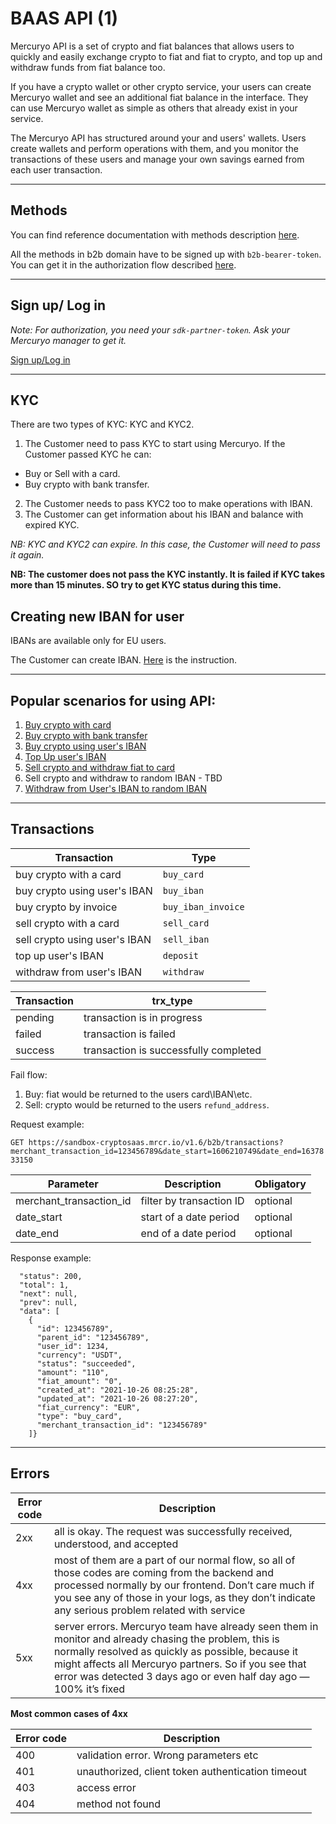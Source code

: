 # BAAS API (1)

Mercuryo API is a set of crypto and fiat balances that allows users to quickly and easily exchange crypto to fiat and fiat to crypto, and top up and withdraw funds from fiat balance too.

If you have a crypto wallet or other crypto service, your users can create Mercuryo wallet and see an additional fiat balance in the interface. They can use Mercuryo wallet as simple as others that already exist in your service.

The Mercuryo API has structured around your and users' wallets. Users create wallets and perform operations with them, and you monitor the transactions of these users and manage your own savings earned from each user transaction.

***

## Methods

You can find reference documentation with methods description [here](https://sandbox-cryptosaas.mrcr.io/v1.6/comm-docs/index.html).

All the methods in b2b domain have to be signed up with `b2b-bearer-token`. You can get it in the authorization flow described [here](https://github.com/mercuryoio/Commercial-API/blob/master/0%20Login/README.md).

***

## Sign up/ Log in

*Note: For authorization, you need your `sdk-partner-token`. Ask your Mercuryo manager to get it.*

[Sign up/Log in](https://github.com/mercuryoio/Commercial-API/tree/master/0%20Login)


***

## KYC

There are two types of KYC: KYC and KYC2.
1. The Customer need to pass KYC to start using Mercuryo. If the Customer passed KYC he can:
 - Buy or Sell with a card.
 - Buy crypto with bank transfer.
2. The Customer needs to pass KYC2 too to make operations with IBAN.
3. The Customer can get information about his IBAN and balance with expired KYC.

*NB: KYC and KYC2 can expire. In this case, the Customer will need to pass it again.*

**NB: The customer does not pass the KYC instantly. It is failed if KYC takes more than 15 minutes. SO try to get KYC status during this time.**

## Creating new IBAN for user

IBANs are available only for EU users.

The Customer can create IBAN. [Here](https://github.com/mercuryoio/Commercial-API/blob/master/9%20IBAN%20Create/README.md) is the instruction.

***

## Popular scenarios for using API:

1. [Buy crypto with card](https://github.com/mercuryoio/Commercial-API/tree/master/1%20Buy%20Card)
2. [Buy crypto with bank transfer](https://github.com/mercuryoio/Commercial-API/blob/master/2%20Buy%20Invoice/README.md)
3. [Buy crypto using user's IBAN](https://github.com/mercuryoio/Commercial-API/blob/master/3%20Buy%20IBAN/README.md)
4. [Top Up user's IBAN](https://github.com/mercuryoio/Commercial-API/blob/master/4%20fiat%20deposit/README.md)
5. [Sell crypto and withdraw fiat to card](https://github.com/mercuryoio/Commercial-API/blob/master/5%20Sell%20Card/README.md)
6. Sell crypto and withdraw to random IBAN - TBD
7. [Withdraw from User's IBAN to random IBAN](https://github.com/mercuryoio/Commercial-API/blob/master/8%20fiat%20withdraw/README.md)

***

## Transactions 

| Transaction  | Type  | 
| ------------- | -------------  |
| buy crypto with a card| `buy_card` |
| buy crypto using user's IBAN | `buy_iban` |
| buy crypto by invoice | `buy_iban_invoice` |
| sell crypto with a card | `sell_card` |
| sell crypto using user's IBAN | `sell_iban` |
| top up user's IBAN | `deposit` |
| withdraw from user's IBAN | `withdraw` |

| Transaction  | trx_type  | 
| ------------- | -------------  |
| pending  | transaction is in progress |
| failed | transaction is failed |
| success | transaction is successfully completed |

Fail flow:
1. Buy: fiat would be returned to the users card\IBAN\etc.
2. Sell: crypto would be returned to the users `refund_address`.

Request example: 

`GET https://sandbox-cryptosaas.mrcr.io/v1.6/b2b/transactions?merchant_transaction_id=123456789&date_start=1606210749&date_end=1637833150`

| Parameter  | Description  | Obligatory |
| ------------- | -------------  | -------------  |
| merchant_transaction_id | filter by transaction ID | optional |
| date_start | start of a date period | optional |
| date_end | end of a date period | optional |

Response example:

```
  "status": 200,
  "total": 1,
  "next": null,
  "prev": null,
  "data": [
    {
      "id": 123456789",
      "parent_id": "123456789",
      "user_id": 1234,
      "currency": "USDT",
      "status": "succeeded",
      "amount": "110",
      "fiat_amount": "0",
      "created_at": "2021-10-26 08:25:28",
      "updated_at": "2021-10-26 08:27:20",
      "fiat_currency": "EUR",
      "type": "buy_card",
      "merchant_transaction_id": "123456789"
    ]}
```

***

## Errors

| Error code  | Description  | 
| ------------- | -------------  |
| 2xx | all is okay. The request was successfully received, understood, and accepted |
| 4xx | most of them are a part of our normal flow, so all of those codes are coming from the backend and processed normally by our frontend. Don’t care much if you see any of those in your logs, as they don’t indicate any serious problem related with service |
| 5xx | server errors. Mercuryo team have already seen them in monitor and already chasing the problem, this is normally resolved as quickly as possible, because it might affects all Mercuryo partners. So if you see that error was detected 3 days ago or even half day ago — 100% it’s fixed |


**Most common cases of 4xx**

| Error code  | Description  | 
| ------------- | -------------  |
| 400 | validation error. Wrong parameters etc | 
| 401 | unauthorized, client token authentication timeout |
| 403 | access  error |
| 404 |  method not found |

